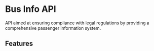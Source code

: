 # Bus Info API

API aimed at ensuring compliance with legal regulations by providing a comprehensive passenger information system.


## Features